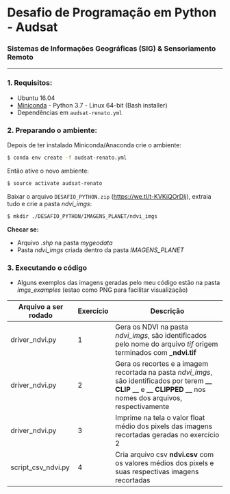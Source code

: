 # Desafio de Programação em Python - **Audsat**

### Sistemas de Informações Geográficas (SIG) & Sensoriamento Remoto
-----------------

### 1. Requisitos:
 - Ubuntu 16.04
 - [Miniconda](https://conda.io/miniconda.html) - Python 3.7 - Linux 64-bit (Bash installer)
 - Dependências em `audsat-renato.yml`
### 2. Preparando o ambiente:
Depois de ter instalado Miniconda/Anaconda crie o ambiente:
```sh
$ conda env create -f audsat-renato.yml
```
Então ative o novo ambiente:
```sh
$ source activate audsat-renato
```
Baixar o arquivo `DESAFIO_PYTHON.zip` (https://we.tl/t-KVKiQOrDlj), extraia tudo
e crie a pasta *ndvi_imgs*:
```sh
$ mkdir ./DESAFIO_PYTHON/IMAGENS_PLANET/ndvi_imgs
```
**Checar se:**
- Arquivo *.shp* na pasta *mygeodata*
- Pasta *ndvi_imgs* criada dentro da pasta *IMAGENS_PLANET*
### 3. Executando o código

*	Alguns exemplos das imagens geradas pelo meu código estão na pasta *imgs_examples* (estao como PNG para facilitar visualização)

| Arquivo a ser rodado  | Exercício | Descrição |
| ---------------------- | ------ | ----- |
| driver_ndvi.py | 1 | Gera os NDVI na pasta *ndvi_imgs*, são identificados pelo nome do arquivo *tif* origem terminados com **_ndvi.tif** 
| driver_ndvi.py | 2 | Gera os recortes e a imagem recortada na pasta *ndvi_imgs*, são identificados por terem **__ CLIP __** e **__ CLIPPED __** nos nomes dos arquivos, respectivamente
| driver_ndvi.py  | 3 | Imprime na tela o valor float médio dos pixels das imagens recortadas geradas no exercício 2
| script_csv_ndvi.py | 4 | Cria arquivo csv **ndvi.csv** com os valores médios dos pixels e suas respectivas imagens recortadas





